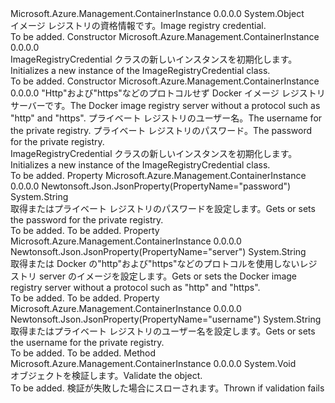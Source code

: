 <Type Name="ImageRegistryCredential" FullName="Microsoft.Azure.Management.ContainerInstance.Models.ImageRegistryCredential">
  <TypeSignature Language="C#" Value="public class ImageRegistryCredential" />
  <TypeSignature Language="ILAsm" Value=".class public auto ansi beforefieldinit ImageRegistryCredential extends System.Object" />
  <TypeSignature Language="DocId" Value="T:Microsoft.Azure.Management.ContainerInstance.Models.ImageRegistryCredential" />
  <TypeSignature Language="VB.NET" Value="Public Class ImageRegistryCredential" />
  <TypeSignature Language="F#" Value="type ImageRegistryCredential = class" />
  <AssemblyInfo>
    <AssemblyName>Microsoft.Azure.Management.ContainerInstance</AssemblyName>
    <AssemblyVersion>0.0.0.0</AssemblyVersion>
  </AssemblyInfo>
  <Base>
    <BaseTypeName>System.Object</BaseTypeName>
  </Base>
  <Interfaces />
  <Docs>
    <summary>
            <span data-ttu-id="44c40-101">イメージ レジストリの資格情報です。</span><span class="sxs-lookup"><span data-stu-id="44c40-101">Image registry credential.</span></span>
            </summary>
    <remarks>To be added.</remarks>
  </Docs>
  <Members>
    <Member MemberName=".ctor">
      <MemberSignature Language="C#" Value="public ImageRegistryCredential ();" />
      <MemberSignature Language="ILAsm" Value=".method public hidebysig specialname rtspecialname instance void .ctor() cil managed" />
      <MemberSignature Language="DocId" Value="M:Microsoft.Azure.Management.ContainerInstance.Models.ImageRegistryCredential.#ctor" />
      <MemberSignature Language="VB.NET" Value="Public Sub New ()" />
      <MemberType>Constructor</MemberType>
      <AssemblyInfo>
        <AssemblyName>Microsoft.Azure.Management.ContainerInstance</AssemblyName>
        <AssemblyVersion>0.0.0.0</AssemblyVersion>
      </AssemblyInfo>
      <Parameters />
      <Docs>
        <summary>
            <span data-ttu-id="44c40-102">ImageRegistryCredential クラスの新しいインスタンスを初期化します。</span><span class="sxs-lookup"><span data-stu-id="44c40-102">Initializes a new instance of the ImageRegistryCredential class.</span></span>
            </summary>
        <remarks>To be added.</remarks>
      </Docs>
    </Member>
    <Member MemberName=".ctor">
      <MemberSignature Language="C#" Value="public ImageRegistryCredential (string server, string username, string password = null);" />
      <MemberSignature Language="ILAsm" Value=".method public hidebysig specialname rtspecialname instance void .ctor(string server, string username, string password) cil managed" />
      <MemberSignature Language="DocId" Value="M:Microsoft.Azure.Management.ContainerInstance.Models.ImageRegistryCredential.#ctor(System.String,System.String,System.String)" />
      <MemberSignature Language="VB.NET" Value="Public Sub New (server As String, username As String, Optional password As String = null)" />
      <MemberSignature Language="F#" Value="new Microsoft.Azure.Management.ContainerInstance.Models.ImageRegistryCredential : string * string * string -&gt; Microsoft.Azure.Management.ContainerInstance.Models.ImageRegistryCredential" Usage="new Microsoft.Azure.Management.ContainerInstance.Models.ImageRegistryCredential (server, username, password)" />
      <MemberType>Constructor</MemberType>
      <AssemblyInfo>
        <AssemblyName>Microsoft.Azure.Management.ContainerInstance</AssemblyName>
        <AssemblyVersion>0.0.0.0</AssemblyVersion>
      </AssemblyInfo>
      <Parameters>
        <Parameter Name="server" Type="System.String" />
        <Parameter Name="username" Type="System.String" />
        <Parameter Name="password" Type="System.String" />
      </Parameters>
      <Docs>
        <param name="server"><span data-ttu-id="44c40-103">"Http"および"https"などのプロトコルせず Docker イメージ レジストリ サーバーです。</span><span class="sxs-lookup"><span data-stu-id="44c40-103">The Docker image registry server without a protocol such as "http" and "https".</span></span></param>
        <param name="username"><span data-ttu-id="44c40-104">プライベート レジストリのユーザー名。</span><span class="sxs-lookup"><span data-stu-id="44c40-104">The username for the private registry.</span></span></param>
        <param name="password"><span data-ttu-id="44c40-105">プライベート レジストリのパスワード。</span><span class="sxs-lookup"><span data-stu-id="44c40-105">The password for the private registry.</span></span></param>
        <summary>
            <span data-ttu-id="44c40-106">ImageRegistryCredential クラスの新しいインスタンスを初期化します。</span><span class="sxs-lookup"><span data-stu-id="44c40-106">Initializes a new instance of the ImageRegistryCredential class.</span></span>
            </summary>
        <remarks>To be added.</remarks>
      </Docs>
    </Member>
    <Member MemberName="Password">
      <MemberSignature Language="C#" Value="public string Password { get; set; }" />
      <MemberSignature Language="ILAsm" Value=".property instance string Password" />
      <MemberSignature Language="DocId" Value="P:Microsoft.Azure.Management.ContainerInstance.Models.ImageRegistryCredential.Password" />
      <MemberSignature Language="VB.NET" Value="Public Property Password As String" />
      <MemberSignature Language="F#" Value="member this.Password : string with get, set" Usage="Microsoft.Azure.Management.ContainerInstance.Models.ImageRegistryCredential.Password" />
      <MemberType>Property</MemberType>
      <AssemblyInfo>
        <AssemblyName>Microsoft.Azure.Management.ContainerInstance</AssemblyName>
        <AssemblyVersion>0.0.0.0</AssemblyVersion>
      </AssemblyInfo>
      <Attributes>
        <Attribute>
          <AttributeName>Newtonsoft.Json.JsonProperty(PropertyName="password")</AttributeName>
        </Attribute>
      </Attributes>
      <ReturnValue>
        <ReturnType>System.String</ReturnType>
      </ReturnValue>
      <Docs>
        <summary>
            <span data-ttu-id="44c40-107">取得またはプライベート レジストリのパスワードを設定します。</span><span class="sxs-lookup"><span data-stu-id="44c40-107">Gets or sets the password for the private registry.</span></span>
            </summary>
        <value>To be added.</value>
        <remarks>To be added.</remarks>
      </Docs>
    </Member>
    <Member MemberName="Server">
      <MemberSignature Language="C#" Value="public string Server { get; set; }" />
      <MemberSignature Language="ILAsm" Value=".property instance string Server" />
      <MemberSignature Language="DocId" Value="P:Microsoft.Azure.Management.ContainerInstance.Models.ImageRegistryCredential.Server" />
      <MemberSignature Language="VB.NET" Value="Public Property Server As String" />
      <MemberSignature Language="F#" Value="member this.Server : string with get, set" Usage="Microsoft.Azure.Management.ContainerInstance.Models.ImageRegistryCredential.Server" />
      <MemberType>Property</MemberType>
      <AssemblyInfo>
        <AssemblyName>Microsoft.Azure.Management.ContainerInstance</AssemblyName>
        <AssemblyVersion>0.0.0.0</AssemblyVersion>
      </AssemblyInfo>
      <Attributes>
        <Attribute>
          <AttributeName>Newtonsoft.Json.JsonProperty(PropertyName="server")</AttributeName>
        </Attribute>
      </Attributes>
      <ReturnValue>
        <ReturnType>System.String</ReturnType>
      </ReturnValue>
      <Docs>
        <summary>
            <span data-ttu-id="44c40-108">取得または Docker の"http"および"https"などのプロトコルを使用しないレジストリ server のイメージを設定します。</span><span class="sxs-lookup"><span data-stu-id="44c40-108">Gets or sets the Docker image registry server without a protocol such as "http" and "https".</span></span>
            </summary>
        <value>To be added.</value>
        <remarks>To be added.</remarks>
      </Docs>
    </Member>
    <Member MemberName="Username">
      <MemberSignature Language="C#" Value="public string Username { get; set; }" />
      <MemberSignature Language="ILAsm" Value=".property instance string Username" />
      <MemberSignature Language="DocId" Value="P:Microsoft.Azure.Management.ContainerInstance.Models.ImageRegistryCredential.Username" />
      <MemberSignature Language="VB.NET" Value="Public Property Username As String" />
      <MemberSignature Language="F#" Value="member this.Username : string with get, set" Usage="Microsoft.Azure.Management.ContainerInstance.Models.ImageRegistryCredential.Username" />
      <MemberType>Property</MemberType>
      <AssemblyInfo>
        <AssemblyName>Microsoft.Azure.Management.ContainerInstance</AssemblyName>
        <AssemblyVersion>0.0.0.0</AssemblyVersion>
      </AssemblyInfo>
      <Attributes>
        <Attribute>
          <AttributeName>Newtonsoft.Json.JsonProperty(PropertyName="username")</AttributeName>
        </Attribute>
      </Attributes>
      <ReturnValue>
        <ReturnType>System.String</ReturnType>
      </ReturnValue>
      <Docs>
        <summary>
            <span data-ttu-id="44c40-109">取得またはプライベート レジストリのユーザー名を設定します。</span><span class="sxs-lookup"><span data-stu-id="44c40-109">Gets or sets the username for the private registry.</span></span>
            </summary>
        <value>To be added.</value>
        <remarks>To be added.</remarks>
      </Docs>
    </Member>
    <Member MemberName="Validate">
      <MemberSignature Language="C#" Value="public virtual void Validate ();" />
      <MemberSignature Language="ILAsm" Value=".method public hidebysig newslot virtual instance void Validate() cil managed" />
      <MemberSignature Language="DocId" Value="M:Microsoft.Azure.Management.ContainerInstance.Models.ImageRegistryCredential.Validate" />
      <MemberSignature Language="VB.NET" Value="Public Overridable Sub Validate ()" />
      <MemberSignature Language="F#" Value="abstract member Validate : unit -&gt; unit&#xA;override this.Validate : unit -&gt; unit" Usage="imageRegistryCredential.Validate " />
      <MemberType>Method</MemberType>
      <AssemblyInfo>
        <AssemblyName>Microsoft.Azure.Management.ContainerInstance</AssemblyName>
        <AssemblyVersion>0.0.0.0</AssemblyVersion>
      </AssemblyInfo>
      <ReturnValue>
        <ReturnType>System.Void</ReturnType>
      </ReturnValue>
      <Parameters />
      <Docs>
        <summary>
            <span data-ttu-id="44c40-110">オブジェクトを検証します。</span><span class="sxs-lookup"><span data-stu-id="44c40-110">Validate the object.</span></span>
            </summary>
        <remarks>To be added.</remarks>
        <exception cref="T:Microsoft.Rest.ValidationException">
            <span data-ttu-id="44c40-111">検証が失敗した場合にスローされます。</span><span class="sxs-lookup"><span data-stu-id="44c40-111">Thrown if validation fails</span></span>
            </exception>
      </Docs>
    </Member>
  </Members>
</Type>